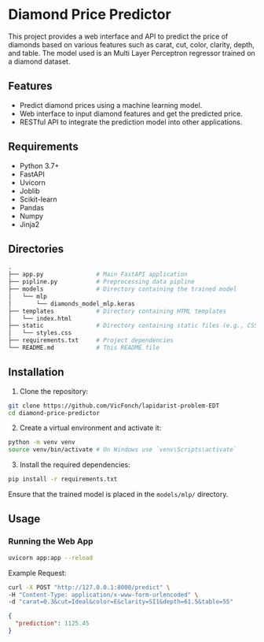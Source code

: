 # Diamond Price Predictor

This project provides a web interface and API to predict the price of diamonds based on various features such as carat, cut, color, clarity, depth, and table. The model used is an Multi Layer Perceptron regressor trained on a diamond dataset.

## Features

- Predict diamond prices using a machine learning model.
- Web interface to input diamond features and get the predicted price.
- RESTful API to integrate the prediction model into other applications.

## Requirements

- Python 3.7+
- FastAPI
- Uvicorn
- Joblib
- Scikit-learn
- Pandas
- Numpy
- Jinja2

## Directories

```graphql
.
├── app.py               # Main FastAPI application
├── pipline.py           # Preprocessing data pipline
├── models               # Directory containing the trained model
│   └── mlp
│       └── diamonds_model_mlp.keras
├── templates            # Directory containing HTML templates
│   └── index.html
├── static               # Directory containing static files (e.g., CSS)
│   └── styles.css
├── requirements.txt     # Project dependencies
└── README.md            # This README file

```

## Installation

1. Clone the repository:

```bash
git clone https://github.com/VicFonch/lapidarist-problem-EDT
cd diamond-price-predictor
```

2. Create a virtual environment and activate it:

```bash
python -m venv venv
source venv/bin/activate # On Windows use `venv\Scripts\activate`
```

3. Install the required dependencies:

```bash
pip install -r requirements.txt
```

Ensure that the trained model is placed in the `models/mlp/` directory.

## Usage

### Running the Web App

```bash
uvicorn app:app --reload
```

Example Request:

```bash
curl -X POST "http://127.0.0.1:8000/predict" \
-H "Content-Type: application/x-www-form-urlencoded" \
-d "carat=0.3&cut=Ideal&color=E&clarity=SI1&depth=61.5&table=55"
```

```json
{
  "prediction": 1125.45
}
```
